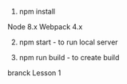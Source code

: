 1. npm install

Node 8.x
Webpack 4.x

2. npm start - to run local server

3. npm run build - to create build


branck Lesson 1